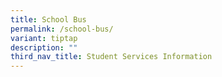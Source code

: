 ```yaml
---
title: School Bus
permalink: /school-bus/
variant: tiptap
description: ""
third_nav_title: Student Services Information
---
```

<p></p>